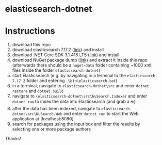 # elasticsearch-dotnet

# Instructions
1) download this repo
2) download elasticsearch 7.17.2 ([link](https://www.elastic.co/downloads/past-releases/elasticsearch-7-17-2)) and install
3) download .NET Core SDK 3.1.418 LTS ([link](https://dotnet.microsoft.com/en-us/download/dotnet/3.1)) and install
4) download NuGet package dump ([link](https://nusearch.blob.core.windows.net/dump/nuget-data-jul-2017.zip)) and extract it inside this repo (afterwards there should be a `nuget-data` folder containing ~1000 xml files inside the folder `elasticsearch-dotnet`)
5) start Elasticsearch (e.g. by navigating in a terminal to the `elasticsearch-7.17.2` folder and entering `.\bin\elasticsearch.bat`)
6) in a terminal, navigate to `elasticsearch-dotnet\src` and enter `dotnet restore` and `dotnet build`
7) navigate to `\elasticsearch-dotnet\src\NuSearch.Indexer` and enter `dotnet run` to index the data into Elasticsearch (and grab a :coffee:)
8) after the data has been indexed, navigate to `elasticsearch-dotnet\src\NuSearch.Web` and enter `dotnet run` to start the Web application at [localhost:8080]
9) search for packages using the input box and filter the results by selecting one or more package authors

Thanks!
